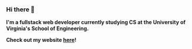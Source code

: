 ### Hi there 👋

**I'm a fullstack web developer currently studying CS at the University of Virginia's School of Engineering.**

**Check out my website [here](https://personal-site-williamhelmrath.vercel.app/)!**
